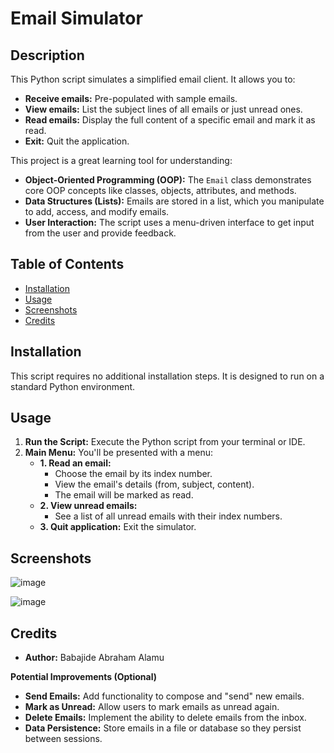# Email Simulator

## Description

This Python script simulates a simplified email client. It allows you to:

* **Receive emails:** Pre-populated with sample emails.
* **View emails:** List the subject lines of all emails or just unread ones.
* **Read emails:** Display the full content of a specific email and mark it as read.
* **Exit:** Quit the application.

This project is a great learning tool for understanding:

* **Object-Oriented Programming (OOP):**  The `Email` class demonstrates core OOP concepts like classes, objects, attributes, and methods.
* **Data Structures (Lists):**  Emails are stored in a list, which you manipulate to add, access, and modify emails.
* **User Interaction:** The script uses a menu-driven interface to get input from the user and provide feedback.

## Table of Contents

* [Installation](#installation)
* [Usage](#usage)
* [Screenshots](#screenshots)
* [Credits](#credits)

## Installation

This script requires no additional installation steps. It is designed to run on a standard Python environment.

## Usage

1. **Run the Script:** Execute the Python script from your terminal or IDE.
2. **Main Menu:** You'll be presented with a menu:
    * **1. Read an email:**
        * Choose the email by its index number.
        * View the email's details (from, subject, content).
        * The email will be marked as read.
    * **2. View unread emails:**
        * See a list of all unread emails with their index numbers.
    * **3. Quit application:** Exit the simulator.

## Screenshots

![image](https://github.com/BabaJD/Email-software/assets/96452821/761ce3fd-663a-492a-b676-81839b4d132e)

![image](https://github.com/BabaJD/Email-software/assets/96452821/6d35efee-8668-4e6d-b313-f10c619767bd)


## Credits

* **Author:** Babajide Abraham Alamu 

**Potential Improvements (Optional)**

* **Send Emails:** Add functionality to compose and "send" new emails.
* **Mark as Unread:** Allow users to mark emails as unread again.
* **Delete Emails:** Implement the ability to delete emails from the inbox.
* **Data Persistence:** Store emails in a file or database so they persist between sessions.
